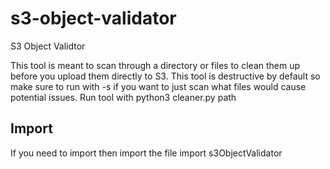 # s3-object-validator
S3 Object Validtor

This tool is meant to scan through a directory or files to clean them up before you upload them directly to S3.
This tool is destructive by default so make sure to run with -s if you want to just scan what files would cause potential issues.
Run tool with 
python3 cleaner.py path

## Import
If you need to import then import the file
import s3ObjectValidator